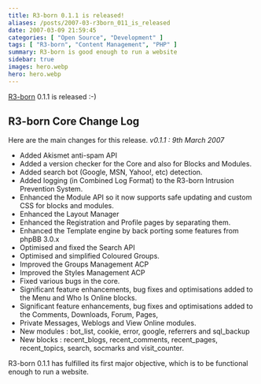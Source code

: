 ```yaml
---
title: R3-born 0.1.1 is released!
aliases: /posts/2007-03-r3born_011_is_released
date: 2007-03-09 21:59:45
categories: [ "Open Source", "Development" ]
tags: [ "R3-born", "Content Management", "PHP" ]
summary: R3-born is good enough to run a website
sidebar: true
images: hero.webp
hero: hero.webp
---
```


[R3-born](http://www.sourceforge.net/projects/r3-born/) 0.1.1 is released :-)

## R3-born Core Change Log

Here are the main changes for this release. _v0.1.1 : 9th March 2007_

  * Added Akismet anti-spam API
  * Added a version checker for the Core and also for Blocks and Modules.
  * Added search bot (Google, MSN, Yahoo!, etc) detection.
  * Added logging (in Combined Log Format) to the R3-born Intrusion Prevention System.
  * Enhanced the Module API so it now supports safe updating and custom CSS for blocks and modules.
  * Enhanced the Layout Manager
  * Enhanced the Registration and Profile pages by separating them.
  * Enhanced the Template engine by back porting some features from phpBB 3.0.x
  * Optimised and fixed the Search API
  * Optimised and simplified Coloured Groups.
  * Improved the Groups Management ACP
  * Improved the Styles Management ACP
  * Fixed various bugs in the core.
  * Significant feature enhancements, bug fixes and optimisations added to the Menu and Who Is Online blocks.
  * Significant feature enhancements, bug fixes and optimisations added to the Comments, Downloads, Forum, Pages,
  * Private Messages, Weblogs and View Online modules.
  * New modules : bot_list, cookie, error, google, referrers and sql_backup
  * New blocks : recent_blogs, recent_comments, recent_pages, recent_topics, search, socmarks and visit_counter.

R3-born 0.1.1 has fulfilled its first major objective, which is to be functional
enough to run a website.
